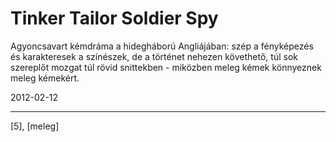 # Tinker Tailor Soldier Spy

Agyoncsavart kémdráma a hidegháború Angliájában: szép a fényképezés és karakteresek a színészek, de a történet nehezen követhető, túl sok szereplőt mozgat túl rövid snittekben - miközben meleg kémek könnyeznek meleg kémekért.

2012-02-12 

----

[5], [meleg]